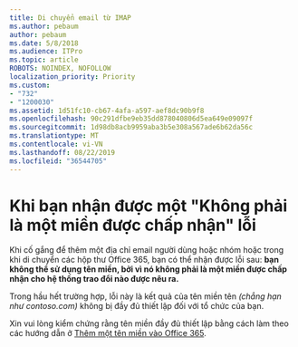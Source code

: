 ```yaml
---
title: Di chuyển email từ IMAP
ms.author: pebaum
author: pebaum
ms.date: 5/8/2018
ms.audience: ITPro
ms.topic: article
ROBOTS: NOINDEX, NOFOLLOW
localization_priority: Priority
ms.custom:
- "732"
- "1200030"
ms.assetid: 1d51fc10-cb67-4afa-a597-aef8dc90b9f8
ms.openlocfilehash: 90c291dfbe9eb35dd878040806d5ea649e09097f
ms.sourcegitcommit: 1d98db8acb9959aba3b5e308a567ade6b62da56c
ms.translationtype: MT
ms.contentlocale: vi-VN
ms.lasthandoff: 08/22/2019
ms.locfileid: "36544705"
---
```

# <a name="when-you-get-a-not-an-accepted-domain-error"></a>Khi bạn nhận được một "Không phải là một miền được chấp nhận" lỗi

Khi cố gắng để thêm một địa chỉ email người dùng hoặc nhóm hoặc trong khi di chuyển các hộp thư Office 365, bạn có thể nhận được lỗi sau: **bạn không thể sử dụng tên miền, bởi vì nó không phải là một miền được chấp nhận cho hệ thống trao đổi nào được nêu ra.**
  
Trong hầu hết trường hợp, lỗi này là kết quả của tên miền tên *(chẳng hạn như contoso.com)* không bị đầy đủ thiết lập đối với tổ chức của bạn.
  
Xin vui lòng kiểm chứng rằng tên miền đầy đủ thiết lập bằng cách làm theo các hướng dẫn ở [Thêm một tên miền vào Office 365](https://support.office.com/article/6383f56d-3d09-4dcb-9b41-b5f5a5efd611).
  